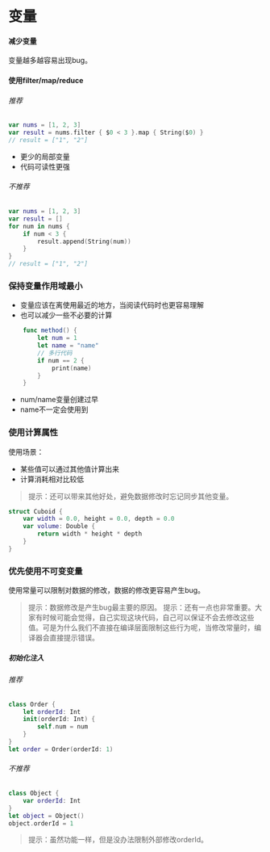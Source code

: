 # 变量
#### 减少变量
变量越多越容易出现bug。
#### 使用filter/map/reduce
###### 推荐
```swift
var nums = [1, 2, 3]
var result = nums.filter { $0 < 3 }.map { String($0) }
// result = ["1", "2"]
```
- 更少的局部变量
- 代码可读性更强
###### 不推荐
```swift
var nums = [1, 2, 3]
var result = []
for num in nums {
    if num < 3 {
        result.append(String(num))
    }
}
// result = ["1", "2"]
```

### 保持变量作用域最小
- 变量应该在离使用最近的地方，当阅读代码时也更容易理解
- 也可以减少一些不必要的计算
```swift
    func method() {
        let num = 1
        let name = "name"
        // 多行代码
        if num == 2 {
            print(name)
        }
    }
```
- num/name变量创建过早
- name不一定会使用到

### 使用计算属性
使用场景：
- 某些值可以通过其他值计算出来
- 计算消耗相对比较低
> 提示：还可以带来其他好处，避免数据修改时忘记同步其他变量。
```swift
struct Cuboid {
    var width = 0.0, height = 0.0, depth = 0.0
    var volume: Double {
        return width * height * depth
    }
}
```

### 优先使用不可变变量
使用常量可以限制对数据的修改，数据的修改更容易产生bug。
> 提示：数据修改是产生bug最主要的原因。
> 提示：还有一点也非常重要。大家有时候可能会觉得，自己实现这块代码，自己可以保证不会去修改这些值。可是为什么我们不直接在编译层面限制这些行为呢，当修改常量时，编译器会直接提示错误。
##### 初始化注入
###### 推荐
```swift
class Order {
    let orderId: Int
    init(orderId: Int) {
        self.num = num
    }
}
let order = Order(orderId: 1)
```
###### 不推荐
```swift
class Object {
    var orderId: Int
}
let object = Object()
object.orderId = 1
```
> 提示：虽然功能一样，但是没办法限制外部修改orderId。
